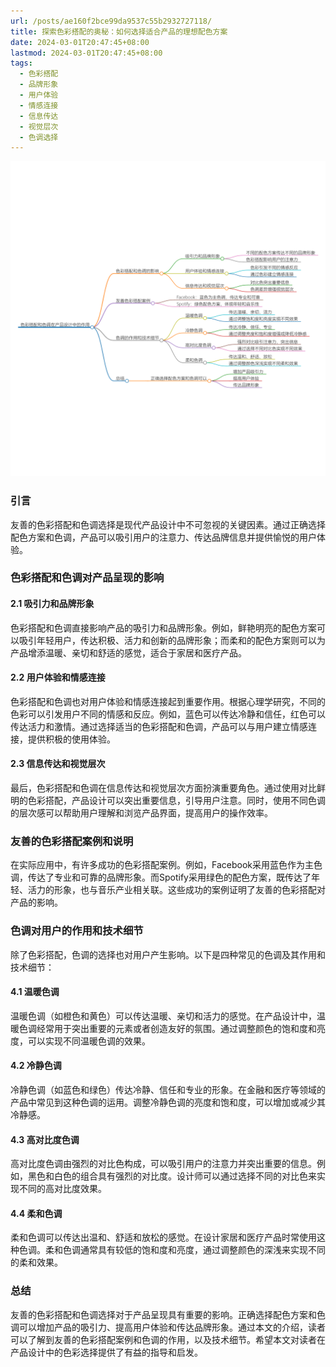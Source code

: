 ```yaml
---
url: /posts/ae160f2bce99da9537c55b2932727118/
title: 探索色彩搭配的奥秘：如何选择适合产品的理想配色方案
date: 2024-03-01T20:47:45+08:00
lastmod: 2024-03-01T20:47:45+08:00
tags:
  - 色彩搭配
  - 品牌形象
  - 用户体验
  - 情感连接
  - 信息传达
  - 视觉层次
  - 色调选择
---
```



<img src="/images/2024_03_01 20_47_13.png" title="2024_03_01 20_47_13.png" alt="2024_03_01 20_47_13.png"/>

### 引言

友善的色彩搭配和色调选择是现代产品设计中不可忽视的关键因素。通过正确选择配色方案和色调，产品可以吸引用户的注意力、传达品牌信息并提供愉悦的用户体验。

### 色彩搭配和色调对产品呈现的影响

#### 2.1 吸引力和品牌形象

色彩搭配和色调直接影响产品的吸引力和品牌形象。例如，鲜艳明亮的配色方案可以吸引年轻用户，传达积极、活力和创新的品牌形象；而柔和的配色方案则可以为产品增添温暖、亲切和舒适的感觉，适合于家居和医疗产品。

#### 2.2 用户体验和情感连接

色彩搭配和色调也对用户体验和情感连接起到重要作用。根据心理学研究，不同的色彩可以引发用户不同的情感和反应。例如，蓝色可以传达冷静和信任，红色可以传达活力和激情。通过选择适当的色彩搭配和色调，产品可以与用户建立情感连接，提供积极的使用体验。

#### 2.3 信息传达和视觉层次

最后，色彩搭配和色调在信息传达和视觉层次方面扮演重要角色。通过使用对比鲜明的色彩搭配，产品设计可以突出重要信息，引导用户注意。同时，使用不同色调的层次感可以帮助用户理解和浏览产品界面，提高用户的操作效率。

### 友善的色彩搭配案例和说明

在实际应用中，有许多成功的色彩搭配案例。例如，Facebook采用蓝色作为主色调，传达了专业和可靠的品牌形象。而Spotify采用绿色的配色方案，既传达了年轻、活力的形象，也与音乐产业相关联。这些成功的案例证明了友善的色彩搭配对产品的影响。

### 色调对用户的作用和技术细节

除了色彩搭配，色调的选择也对用户产生影响。以下是四种常见的色调及其作用和技术细节：

#### 4.1 温暖色调

温暖色调（如橙色和黄色）可以传达温暖、亲切和活力的感觉。在产品设计中，温暖色调经常用于突出重要的元素或者创造友好的氛围。通过调整颜色的饱和度和亮度，可以实现不同温暖色调的效果。

#### 4.2 冷静色调

冷静色调（如蓝色和绿色）传达冷静、信任和专业的形象。在金融和医疗等领域的产品中常见到这种色调的运用。调整冷静色调的亮度和饱和度，可以增加或减少其冷静感。

#### 4.3 高对比度色调

高对比度色调由强烈的对比色构成，可以吸引用户的注意力并突出重要的信息。例如，黑色和白色的组合具有强烈的对比度。设计师可以通过选择不同的对比色来实现不同的高对比度效果。

#### 4.4 柔和色调

柔和色调可以传达出温和、舒适和放松的感觉。在设计家居和医疗产品时常使用这种色调。柔和色调通常具有较低的饱和度和亮度，通过调整颜色的深浅来实现不同的柔和效果。

### 总结

友善的色彩搭配和色调选择对于产品呈现具有重要的影响。正确选择配色方案和色调可以增加产品的吸引力、提高用户体验和传达品牌形象。通过本文的介绍，读者可以了解到友善的色彩搭配案例和色调的作用，以及技术细节。希望本文对读者在产品设计中的色彩选择提供了有益的指导和启发。